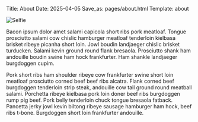 Title: About
Date: 2025-04-05
Save_as: pages/about.html
Template: about

![Selfie]({static}/images/avatar.png)

Bacon ipsum dolor amet salami capicola short ribs pork meatloaf. Tongue prosciutto salami cow chislic hamburger meatloaf tenderloin kielbasa brisket ribeye picanha short loin. Jowl boudin landjaeger chislic brisket turducken. Salami kevin ground round flank bresaola. Prosciutto shank ham andouille boudin swine ham hock frankfurter. Ham shankle landjaeger burgdoggen cupim.

Pork short ribs ham shoulder ribeye cow frankfurter swine short loin meatloaf prosciutto corned beef beef ribs alcatra. Flank corned beef burgdoggen tenderloin strip steak, andouille cow tail ground round meatball salami. Porchetta ribeye kielbasa pork loin doner beef ribs burgdoggen rump pig beef. Pork belly tenderloin chuck tongue bresaola fatback. Pancetta jerky jowl kevin biltong ribeye sausage hamburger ham hock, beef ribs t-bone. Burgdoggen short loin frankfurter andouille.

